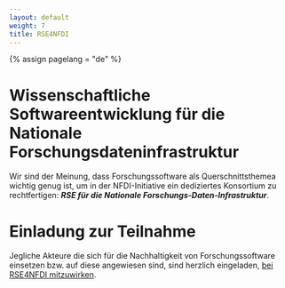 ```yaml
---
layout: default
weight: 7
title: RSE4NFDI
---
```

<!-- Set variable "lang" to reflect page language -->
{% assign pagelang = "de" %}

# Wissenschaftliche Softwareentwicklung für die Nationale Forschungsdateninfrastruktur

Wir sind der Meinung, dass Forschungssoftware als Querschnittsthemea wichtig genug ist, um in der
NFDI-Initiative ein dediziertes Konsortium zu rechtfertigen:  ***RSE für die Nationale Forschungs-Daten-Infrastruktur***.

# Einladung zur Teilnahme

Jegliche Akteure die sich für die Nachhaltigkeit von Forschungssoftware einsetzen bzw. auf diese angewiesen sind,  sind herzlich eingeladen, [bei RSE4NFDI mitzuwirken](join.html).

